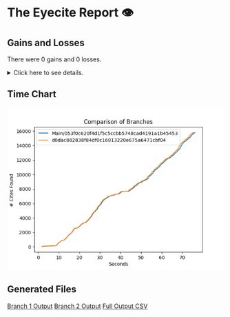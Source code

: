 # The Eyecite Report :eye:



Gains and Losses
---------
There were 0 gains and 0 losses.

<details>
<summary>Click here to see details.</summary>

|     id     |  Gain  |  Loss  |
| ---------- | ------ | ------ |


</details>



Time Chart
---------

![image](https://raw.githubusercontent.com/freelawproject/eyecite/artifacts/246/results/chart.png)


Generated Files
---------

[Branch 1 Output](https://raw.githubusercontent.com/freelawproject/eyecite/artifacts/246/results/053f0c620f4d1f5c5ccbb5748cad4191a1b45453.json)
[Branch 2 Output](https://raw.githubusercontent.com/freelawproject/eyecite/artifacts/246/results/d0dac882838f84df0c16013220e675a6471cbf04.json)
[Full Output CSV ](https://raw.githubusercontent.com/freelawproject/eyecite/artifacts/246/results/output.csv)
